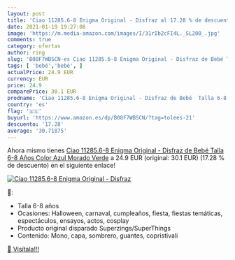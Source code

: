 ```yaml
---
layout: post
title: 'Ciao 11285.6-8 Enigma Original - Disfraz al 17.28 % de descuento'
date: 2021-01-19 19:27:08
image: 'https://m.media-amazon.com/images/I/31rIb2cFI4L._SL200_.jpg'
comments: true
category: ofertas
author: ring
slug: 'B08F7WBSCN-es Ciao 11285.6-8 Enigma Original - Disfraz de Bebé Talla 6-8...'
tags: [ 'bebé','bebé', ]
actualPrice: 24.9 EUR
currency: EUR
price: 24.9
comparePrice: 30.1 EUR
prodname: 'Ciao 11285.6-8 Enigma Original - Disfraz de Bebé  Talla 6-8 Años   Color Azul  Morado  Verde'
country: 'es'
flag: '🇪🇸'
buyurl: 'https://www.amazon.es/dp/B08F7WBSCN/?tag=tolees-21'
descuento: '17.28'
average: '30.71875'
---
```


Ahora mismo tienes [Ciao 11285.6-8 Enigma Original - Disfraz de Bebé  Talla 6-8 Años   Color Azul  Morado  Verde](https://www.amazon.es/dp/B08F7WBSCN/?tag=tolees-21) a 24.9 EUR (original: 30.1 EUR) (17.28 %  de descuento) en el siguiente enlace!

[![Ciao 11285.6-8 Enigma Original - Disfraz](https://m.media-amazon.com/images/I/31rIb2cFI4L._SL200_.jpg)](https://www.amazon.es/dp/B08F7WBSCN/?tag=tolees-21)

🔎:

- Talla 6-8 años
- Ocasiones: Halloween, carnaval, cumpleaños, fiesta, fiestas temáticas, espectáculos, ensayos, actos, cosplay
- Producto original disparado Superzings/SuperThings
- Contenido: Mono, capa, sombrero, guantes, copristivali

[🛒 Visítala!!!](https://www.amazon.es/dp/B08F7WBSCN/?tag=tolees-21)
